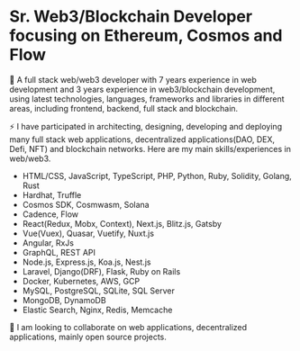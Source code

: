 # Sr. Web3/Blockchain Developer focusing on Ethereum, Cosmos and Flow

🔭 A full stack web/web3 developer with 7 years experience in web development and 3 years experience in web3/blockchain development, using latest technologies, languages, frameworks and libraries in different areas, including frontend, backend, full stack and blockchain.

⚡ I have participated in architecting, designing, developing and deploying many full stack web applications, decentralized applications(DAO, DEX, Defi, NFT) and blockchain networks. Here are my main skills/experiences in web/web3.

- HTML/CSS, JavaScript, TypeScript, PHP, Python, Ruby, Solidity, Golang, Rust
- Hardhat, Truffle
- Cosmos SDK, Cosmwasm, Solana
- Cadence, Flow
- React(Redux, Mobx, Context), Next.js, Blitz.js, Gatsby
- Vue(Vuex), Quasar, Vuetify, Nuxt.js
- Angular, RxJs
- GraphQL, REST API
- Node.js, Express.js, Koa.js, Nest.js
- Laravel, Django(DRF), Flask, Ruby on Rails
- Docker, Kubernetes, AWS, GCP
- MySQL, PostgreSQL, SQLite, SQL Server
- MongoDB, DynamoDB
- Elastic Search, Nginx, Redis, Memcache

👯 I am looking to collaborate on web applications, decentralized applications, mainly open source projects.
